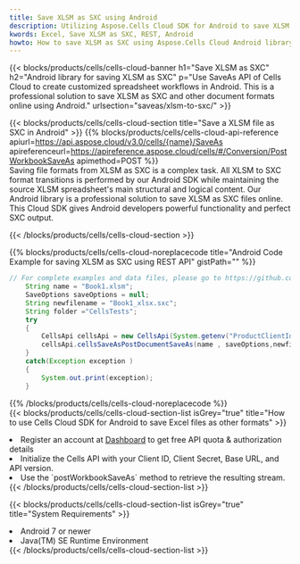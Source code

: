 ```yaml
---
title: Save XLSM as SXC using Android 
description: Utilizing Aspose.Cells Cloud SDK for Android to save XLSM format file as SXC format file. 
kwords: Excel, Save XLSM as SXC, REST, Android
howto: How to save XLSM as SXC using Aspose.Cells Cloud Android library.
---
```



{{< blocks/products/cells/cells-cloud-banner h1="Save XLSM as SXC" h2="Android library for saving XLSM as SXC" p="Use SaveAs API of Cells Cloud to create customized spreadsheet workflows in Android. This is a professional solution to save XLSM as SXC and other document formats online using Android." urlsection="saveas/xlsm-to-sxc/" >}}

{{< blocks/products/cells/cells-cloud-section  title="Save a XLSM file as SXC in Android" >}}
{{% blocks/products/cells/cells-cloud-api-reference  apiurl=https://api.aspose.cloud/v3.0/cells/{name}/SaveAs  apireferenceurl=https://apireference.aspose.cloud/cells/#/Conversion/PostWorkbookSaveAs  apimethod=POST %}}
<br/>
Saving file formats from XLSM as SXC is a complex task. All XLSM to SXC format transitions is performed by our Android SDK while maintaining the source XLSM spreadsheet's main structural and logical content. Our Android library is a professional solution to save XLSM as SXC files online. This Cloud SDK gives Android developers powerful functionality and perfect SXC output.

{{< /blocks/products/cells/cells-cloud-section >}}

{{% blocks/products/cells/cells-cloud-noreplacecode title="Android Code Example for saving XLSM as SXC using REST API" gistPath="" %}}
  
```java
// For complete examples and data files, please go to https://github.com/aspose-cells-cloud/aspose-cells-cloud-android/
    String name = "Book1.xlsm";
    SaveOptions saveOptions = null;
    String newfilename = "Book1_xlsx.sxc";
    String folder ="CellsTests";
    try
    {
        CellsApi cellsApi = new CellsApi(System.getenv("ProductClientId"), System.getenv("ProductClientSecret"));
        cellsApi.cellsSaveAsPostDocumentSaveAs(name , saveOptions,newfilename,false,false,folder,null,null,null,true);                       
    }
    catch(Exception exception )
    {
        System.out.print(exception);
    }
```
  
{{% /blocks/products/cells/cells-cloud-noreplacecode  %}}
<br/>
{{< blocks/products/cells/cells-cloud-section-list isGrey="true"  title="How to use Cells Cloud SDK for Android to save Excel files as other formats" >}}
<li>Register an account at <a href="https://dashboard.aspose.cloud/">Dashboard</a> to get free API quota & authorization details</li>
<li>Initialize the Cells API with your Client ID, Client Secret, Base URL, and API version.</li>
<li>Use the `postWorkbookSaveAs` method to retrieve the resulting stream.</li>
{{< /blocks/products/cells/cells-cloud-section-list >}}

{{< blocks/products/cells/cells-cloud-section-list isGrey="true"  title="System Requirements" >}}
<li>Android 7 or newer</li>
<li>Java(TM) SE Runtime Environment</li>
{{< /blocks/products/cells/cells-cloud-section-list >}}
